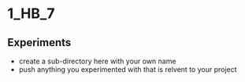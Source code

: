 # 1_HB_7

## Experiments

- create a sub-directory here with your own name
- push anything you experimented with that is relvent to your project